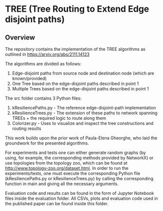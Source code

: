 # TREE (Tree Routing to Extend Edge disjoint paths)

## Overview

The repository contains the implementation of the TREE algorithms as outlined in https://arxiv.org/abs/2111.14123

The algorithms are divided as follows:

1. Edge-disjoint paths from source node and destination node (which are known/provided)
2. One Tree based on the edge-disjoint paths described in point 1
3. Multiple Trees based on the edge-disjoint paths described in point 1

The src folder contains 3 Python files:

1. kResiliencePaths.py - The reference edge-disjoint-path implementation
2. kResilienceTrees.py - The extension of these paths to network spanning TREEs + the required logic to route along them
3. Colorizer.py - Uses to visualize and inspect the tree constructions and routing results

This work builds upon the prior work of Paula-Elena Gheorghe, who laid the groundwork for the presented algorithms.

For experiments and tests one can either generate random graphs (by using, for example, the corresponding methods provided by NetworkX) or use topologies from the topology zoo, which can be found at http://www.topology-zoo.org/dataset.html. In order to run the experiments/tests, one must execute the corresponding Python file (kResiliencePaths.py or kResilienceTrees.py) by calling the corresponding function in main and giving all the necessary arguments. 

Evaluation code and results can be found in the form of Jupyter Notebook files inside the evaluation folder. All CSVs, plots and evaluation code used in the published paper can be found inside this folder.




